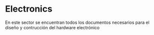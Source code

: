 # Electronics
En este sector se encuentran todos los documentos necesarios para el diseño y contrucción del hardware electrónico